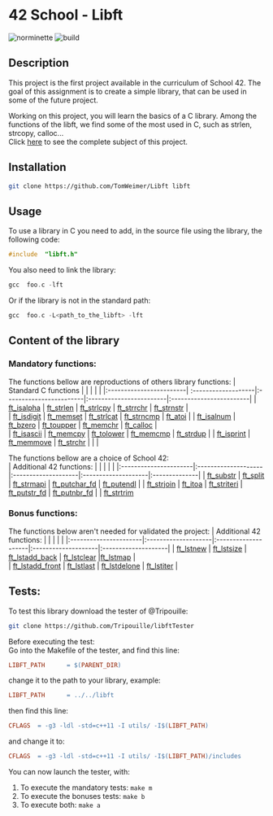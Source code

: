 # 42 School - Libft
![norminette](https://github.com/TomWeimer/Libft/workflows/norminette/badge.svg) ![build](https://github.com/TomWeimer/Libft/workflows/build/badge.svg)
## Description
This project is the first project available in the curriculum of School 42.	The goal of this assignment is to create a simple library, that can be used in some of the future project.


Working on this project, you will learn the basics of a C library.
Among the functions of the libft, we find some of the most used in C, such as strlen, strcopy, calloc...<br>
Click [here](https://github.com/TomWeimer/Libft/blob/main/fr.subject.pdf) to see the complete subject of this project. 

## Installation
```zsh
git clone https://github.com/TomWeimer/Libft libft
```
## Usage
To use a library in C you need to add, in the source file using the library, the following code:
```C
#include  "libft.h"
```
You also need to link the library:
```C
gcc  foo.c -lft
```
Or if the library is not in the standard path:
```C
gcc  foo.c -L<path_to_the_libft> -lft
```
## Content of the library
### Mandatory functions:
The functions bellow are reproductions of others library functions:
| Standard C functions   	|                     |                         |                         |                         |
|:------------------------| :-------------------|:------------------------|:------------------------|:------------------------|
| [ft_isalpha][1]	        |	[ft_strlen][6]		  | [ft_strlcpy][11]				    	| [ft_strrchr][16]  					  | [ft_strnstr][20] 	            |				  
|	[ft_isdigit][2]         |	[ft_memset][7]	    |	[ft_strlcat][12]	  	        | [ft_strncmp][17]  				    |	[ft_atoi][21]			            |
|	[ft_isalnum][3]         |	[ft_bzero][8]				| [ft_toupper][13]		            | [ft_memchr][18]						  | [ft_calloc][21]    	        |	  
|	[ft_isascii][4]		    	| [ft_memcpy][9]		 	| [ft_tolower][14]				      | [ft_memcmp][19]		            |	[ft_strdup][22]	              |
| [ft_isprint][5]         |	[ft_memmove][10]		| [ft_strchr][15]               |                               |                         |

The functions bellow are a choice of School 42:		
| Additional 42 functions: |											|											|											|								|
|:----------------------|:--------------------|:--------------------|:--------------------|:--------------|
|	[ft_substr][23]				|		[ft_split][26]		|	[ft_strmapi][28]		| [ft_putchar_fd][30]	| 	[ft_putendl][32]	|
|	[ft_strjoin][24] 			| 	[ft_itoa][27]			|	[ft_striteri][29]		| [ft_putstr_fd][31] 	|		[ft_putnbr_fd][33]	|
|	[ft_strtrim][25]															
### Bonus functions:
The functions below aren't needed for validated the project:
| Additional 42 functions: 			|											|											|											|											|
|:----------------------|:--------------------|:--------------------|:--------------------|:--------------------|
|	[ft_lstnew][34]				| [ft_lstsize][36]					| [ft_lstadd_back][38] 	|	[ft_lstclear][40]		|[ft_lstmap][42]							|	
|	[ft_lstadd_front][35]	| [ft_lstlast][37]			    |	[ft_lstdelone][39]		|	[ft_lstiter][41]	  |

## Tests:
To test this library download the tester of @Tripouille:
```bash
git clone https://github.com/Tripouille/libftTester
```
Before executing the test:<br>
Go into the Makefile of the tester, and find this line:
```Makefile
LIBFT_PATH		= $(PARENT_DIR)
```
change it to the path to your library, example:
```Makefile
LIBFT_PATH		= ../../libft
```
then find this line:
```Makefile
CFLAGS	= -g3 -ldl -std=c++11 -I utils/ -I$(LIBFT_PATH)
```
and change it to:
```Makefile
CFLAGS	= -g3 -ldl -std=c++11 -I utils/ -I$(LIBFT_PATH)/includes
```
You can now launch the tester, with:
1. To execute the mandatory tests:	```make m```
2. To execute the bonuses tests:	```make b```
3. To execute both:	```make a```




[1]: https://github.com/TomWeimer/Libft/blob/main/src/mandatory/ft_isalpha.c
[2]: https://github.com/TomWeimer/Libft/blob/main/src/mandatory/ft_isdigit.c
[3]: https://github.com/TomWeimer/Libft/blob/main/src/mandatory/ft_isalnum.c
[4]: https://github.com/TomWeimer/Libft/blob/main/src/mandatory/ft_isascii.c
[5]: https://github.com/TomWeimer/Libft/blob/main/src/mandatory/ft_isprint.c
[6]: https://github.com/TomWeimer/Libft/blob/main/src/mandatory/ft_strlen.c
[7]: https://github.com/TomWeimer/Libft/blob/main/src/mandatory/ft_memset.c
[8]: https://github.com/TomWeimer/Libft/blob/main/src/mandatory/ft_bzero.c
[9]: https://github.com/TomWeimer/Libft/blob/main/src/mandatory/ft_memcpy.c
[10]: https://github.com/TomWeimer/Libft/blob/main/src/mandatory/ft_memmove.c
[11]: https://github.com/TomWeimer/Libft/blob/main/src/mandatory/ft_strlcpy.c
[12]: https://github.com/TomWeimer/Libft/blob/main/src/mandatory/ft_strlcat.c
[13]: https://github.com/TomWeimer/Libft/blob/main/src/mandatory/ft_toupper.c
[14]: https://github.com/TomWeimer/Libft/blob/main/src/mandatory/ft_tolower.c
[15]: https://github.com/TomWeimer/Libft/blob/main/src/mandatory/ft_strchr.c
[16]: https://github.com/TomWeimer/Libft/blob/main/src/mandatory/ft_strrchr.c
[17]:https://github.com/TomWeimer/Libft/blob/main/src/mandatory/ft_strncmp.c
[18]:https://github.com/TomWeimer/Libft/blob/main/src/mandatory/ft_memchr.c
[19]: https://github.com/TomWeimer/Libft/blob/main/src/mandatory/ft_memcmp.c
[20]: https://github.com/TomWeimer/Libft/blob/main/src/mandatory/ft_strnstr.c
[21]: https://github.com/TomWeimer/Libft/blob/main/src/mandatory/ft_atoi.c
[22]: https://github.com/TomWeimer/Libft/blob/main/src/mandatory/ft_calloc.c
[22]: https://github.com/TomWeimer/Libft/blob/main/src/mandatory/ft_strdup.c
[23]:  https://github.com/TomWeimer/Libft/blob/main/src/mandatory/ft_substr.c
[24]:  https://github.com/TomWeimer/Libft/blob/main/src/mandatory/ft_strjoin.c
[25]:  https://github.com/TomWeimer/Libft/blob/main/src/mandatory/ft_strtrim.c
[26]:  https://github.com/TomWeimer/Libft/blob/main/src/mandatory/ft_split.c
[27]:  https://github.com/TomWeimer/Libft/blob/main/src/mandatory/ft_itoa.c
[28]:  https://github.com/TomWeimer/Libft/blob/main/src/mandatory/ft_strmapi.c
[29]:  https://github.com/TomWeimer/Libft/blob/main/src/mandatory/ft_striteri.c
[30]:  https://github.com/TomWeimer/Libft/blob/main/src/mandatory/ft_putchar_fd.c
[31]:  https://github.com/TomWeimer/Libft/blob/main/src/mandatory/ft_putstr_fd.c
[32]:  https://github.com/TomWeimer/Libft/blob/main/src/mandatory/ft_putendl_fd.c
[33]:  https://github.com/TomWeimer/Libft/blob/main/src/mandatory/ft_putnbr_fd.c
[34]:  https://github.com/TomWeimer/Libft/blob/main/src/bonus/ft_lstnew.c
[35]:  https://github.com/TomWeimer/Libft/blob/main/src/bonus/ft_lstadd_front.c
[36]:   https://github.com/TomWeimer/Libft/blob/main/src/bonus/ft_lstsize.c
[37]:   https://github.com/TomWeimer/Libft/blob/main/src/bonus/ft_lstlast.c
[38]:  https://github.com/TomWeimer/Libft/blob/main/src/bonus/ft_lstadd_back.c
[39]:  https://github.com/TomWeimer/Libft/blob/main/src/bonus/ft_lstdelone.c
[40]:  https://github.com/TomWeimer/Libft/blob/main/src/bonus/ft_lstclear.c
[41]:  https://github.com/TomWeimer/Libft/blob/main/src/bonus/ft_lstiter.c
[42]:  https://github.com/TomWeimer/Libft/blob/main/src/bonus/ft_lstmap.c



